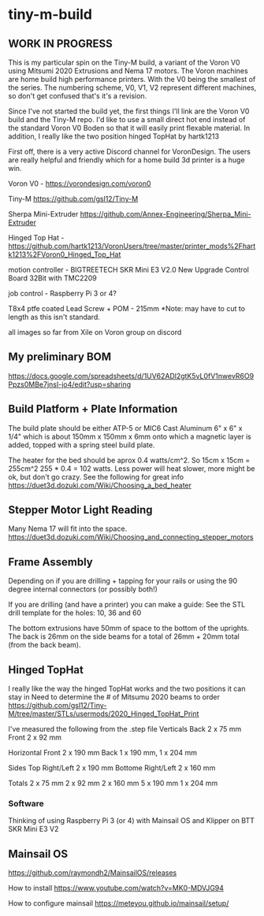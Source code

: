# tiny-m-build

## WORK IN PROGRESS

This is my particular spin on the Tiny-M build, a variant of the Voron V0 using Mitsumi 2020 Extrusions and Nema 17 motors.  The Voron machines are home build high performance printers. With the V0 being the smallest of the series. The numbering scheme, V0, V1, V2 represent different machines, so don't get confused that's it's a revision.

Since I've not started the build yet, the first things I'll link are the Voron V0 build and the Tiny-M repo.
I'd like to use a small direct hot end instead of the standard Voron V0 Boden so that it will easily print flexable material.
In addition, I really like the two position hinged TopHat by hartk1213

First off, there is a very active Discord channel for VoronDesign. The users are really helpful and friendly which for a home build
3d printer is a huge win.

Voron V0 - https://vorondesign.com/voron0

Tiny-M https://github.com/gsl12/Tiny-M

Sherpa Mini-Extruder https://github.com/Annex-Engineering/Sherpa_Mini-Extruder

Hinged Top Hat - https://github.com/hartk1213/VoronUsers/tree/master/printer_mods%2Fhartk1213%2FVoron0_Hinged_Top_Hat

motion controller - BIGTREETECH SKR Mini E3 V2.0 New Upgrade Control Board 32Bit with TMC2209 

job control - Raspberry Pi 3 or 4?

T8x4 ptfe coated Lead Screw + POM - 215mm	 *Note: may have to cut to length as this isn't standard.

all images so far from Xile on Voron group on discord


## My preliminary BOM
https://docs.google.com/spreadsheets/d/1UV62ADl2gtK5vL0fV1nwevR6O9Ppzs0MBe7jnsI-jo4/edit?usp=sharing

## Build Platform + Plate Information
The build plate should be either ATP-5 or MIC6 Cast Aluminum 6" x 6" x 1/4" which is about 150mm x 150mm x 6mm onto which a magnetic layer is added, topped with a spring steel build plate.

The heater for the bed should be aprox 0.4 watts/cm^2.  So 15cm x 15cm = 255cm^2    255 * 0.4 = 102 watts. Less power will heat slower, more might be ok, but don't go crazy.  See the following for great info https://duet3d.dozuki.com/Wiki/Choosing_a_bed_heater


## Stepper Motor Light Reading
Many Nema 17 will fit into the space. 
https://duet3d.dozuki.com/Wiki/Choosing_and_connecting_stepper_motors

## Frame Assembly
Depending on if you are drilling + tapping for your rails or using the 90 degree internal connectors (or possibly both!)

If you are drilling (and have a printer) you can make a guide:
See the STL drill template for the holes: 10, 36 and 60

The bottom extrusions have 50mm of space to the bottom of the uprights.
The back is 26mm on the side beams for a total of 26mm + 20mm total (from the back beam).

## Hinged TopHat
I really like the way the hinged TopHat works and the two positions it can stay in
Need to determine the # of Mitsumu 2020 beams to order
https://github.com/gsl12/Tiny-M/tree/master/STLs/usermods/2020_Hinged_TopHat_Print

I've measured the following from the .step file
Verticals
Back 2 x 75 mm
Front 2 x 92 mm 

Horizontal
Front 2 x 190 mm
Back 1 x 190 mm, 1 x 204 mm

Sides
Top Right/Left 2 x 190 mm 
Bottome Right/Left 2 x 160 mm

Totals 
2 x 75 mm
2 x 92 mm
2 x 160 mm
5 x 190 mm
1 x 204 mm

### Software

Thinking of using Raspberry Pi 3 (or 4) with Mainsail OS and Klipper on BTT SKR Mini E3 V2

## Mainsail OS
https://github.com/raymondh2/MainsailOS/releases

How to install
https://www.youtube.com/watch?v=MK0-MDVJG94

How to configure mainsail
https://meteyou.github.io/mainsail/setup/

